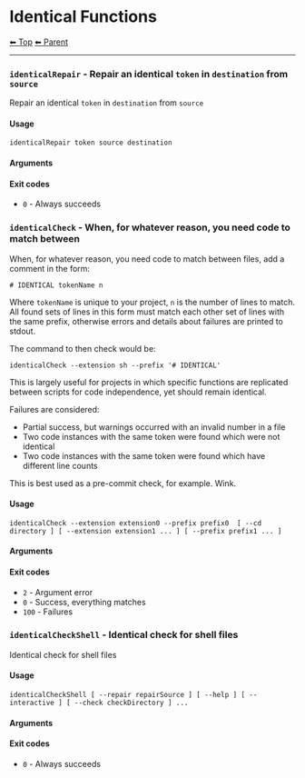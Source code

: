 # Identical Functions

<!-- TEMPLATE header 2 -->
[⬅ Top](index.md) [⬅ Parent ](../index.md)
<hr />


### `identicalRepair` - Repair an identical `token` in `destination` from `source`

Repair an identical `token` in `destination` from `source`

#### Usage

    identicalRepair token source destination
    

#### Arguments



#### Exit codes

- `0` - Always succeeds

### `identicalCheck` - When, for whatever reason, you need code to match between

When, for whatever reason, you need code to match between files, add a comment in the form:

    # IDENTICAL tokenName n

Where `tokenName` is unique to your project, `n` is the number of lines to match. All found sets of lines in this form
must match each other set of lines with the same prefix, otherwise errors and details about failures are printed to stdout.

The command to then check would be:

    identicalCheck --extension sh --prefix '# IDENTICAL'

This is largely useful for projects in which specific functions are replicated between scripts for code independence, yet
should remain identical.

Failures are considered:

- Partial success, but warnings occurred with an invalid number in a file
- Two code instances with the same token were found which were not identical
- Two code instances with the same token were found which have different line counts

This is best used as a pre-commit check, for example. Wink.

#### Usage

    identicalCheck --extension extension0 --prefix prefix0  [ --cd directory ] [ --extension extension1 ... ] [ --prefix prefix1 ... ]
    

#### Arguments



#### Exit codes

- `2` - Argument error
- `0` - Success, everything matches
- `100` - Failures

### `identicalCheckShell` - Identical check for shell files

Identical check for shell files

#### Usage

    identicalCheckShell [ --repair repairSource ] [ --help ] [ --interactive ] [ --check checkDirectory ] ...
    

#### Arguments



#### Exit codes

- `0` - Always succeeds
